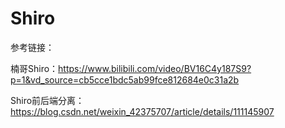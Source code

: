 # Shiro





参考链接：

楠哥Shiro：https://www.bilibili.com/video/BV16C4y187S9?p=1&vd_source=cb5cce1bdc5ab99fce812684e0c31a2b

Shiro前后端分离：https://blog.csdn.net/weixin_42375707/article/details/111145907